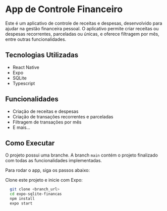 

# App de Controle Financeiro

Este é um aplicativo de controle de receitas e despesas, desenvolvido para ajudar na gestão financeira pessoal. O aplicativo permite criar receitas ou despesas recorrentes, parceladas ou únicas, e oferece filtragem por mês, entre outras funcionalidades.

## Tecnologias Utilizadas

-   React Native
-   Expo
-   SQLite
-   Typescript

## Funcionalidades

-   Criação de receitas e despesas
-   Criação de transações recorrentes e parceladas
-   Filtragem de transações por mês
-   E mais...

## Como Executar

O projeto possui uma branche. A branch `main` contém o projeto finalizado com todas as funcionalidades implementadas.

Para rodar o app, siga os passos abaixo:

Clone este projeto e inicie com Expo:

```bash
  git clone <branch_url>
  cd expo-sqlite-financas
  npm install
  expo start
```

